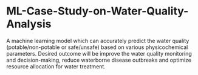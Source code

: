 # ML-Case-Study-on-Water-Quality-Analysis
A machine learning model which can accurately predict the water quality (potable/non-potable or safe/unsafe) based on various physicochemical parameters.  Desired outcome will be improve the water quality monitoring and decision-making, reduce waterborne disease outbreaks and optimize resource allocation for water treatment.
